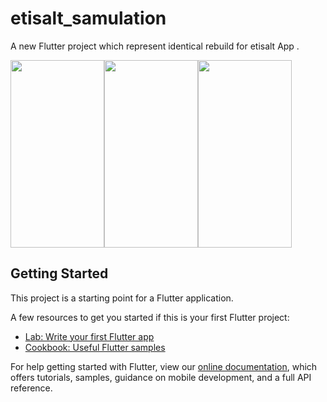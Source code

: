 # etisalt_samulation

A new Flutter project which represent identical rebuild for etisalt App .

<img src="https://github.com/ahmediabdulazeem/etisaltRebuilding/blob/master/shots/1.png" width="150" height="300" /><img src="https://github.com/ahmediabdulazeem/etisaltRebuilding/blob/master/shots/2.png" width="150" height="300" /><img src="https://github.com/ahmediabdulazeem/etisaltRebuilding/blob/master/shots/3.png" width="150" height="300" />

## Getting Started

This project is a starting point for a Flutter application.

A few resources to get you started if this is your first Flutter project:

- [Lab: Write your first Flutter app](https://flutter.dev/docs/get-started/codelab)
- [Cookbook: Useful Flutter samples](https://flutter.dev/docs/cookbook)

For help getting started with Flutter, view our
[online documentation](https://flutter.dev/docs), which offers tutorials,
samples, guidance on mobile development, and a full API reference.
